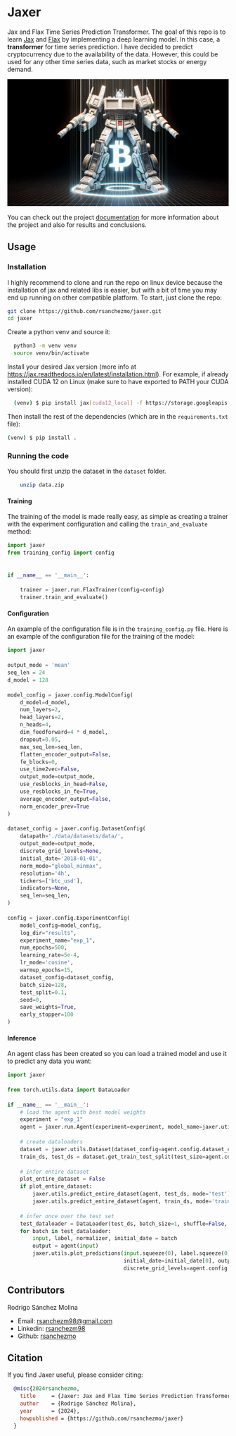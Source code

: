 # Jaxer

Jax and Flax Time Series Prediction Transformer. The goal of this repo is to learn [Jax](https://jax.readthedocs.io/en/latest/) and [Flax](https://flax.readthedocs.io/en/latest/) by implementing a deep learning model. In this case, a **transformer** for time series prediction. I have decided to predict cryptocurrency due to the availability of the data. However, this could be used for any other time series data, such as market stocks or energy demand.

![Jaxer Logo](./docs/images/btc_transformer.png)

You can check out the project [documentation](https://jaxer.readthedocs.io/) for more information about the project and also for results and conclusions.

## Usage

### Installation
I highly recommend to clone and run the repo on linux device because the installation of jax and related libs is easier,
but with a bit of time you may end up running on other compatible platform. To start, just clone the repo:
        
  ```bash
  git clone https://github.com/rsanchezmo/jaxer.git
  cd jaxer
  ```
Create a python venv and source it:
    
  ```bash
    python3 -m venv venv
    source venv/bin/activate
  ```

Install your desired Jax version (more info at https://jax.readthedocs.io/en/latest/installation.html).
For example, if already installed CUDA 12 on Linux (make sure to have exported to PATH your CUDA version):
    
  ```bash
    (venv) $ pip install jax[cuda12_local] -f https://storage.googleapis.com/jax-releases/jax_cuda_releases.html
  ```
Then install the rest of the dependencies (which are in the `requirements.txt` file):
```bash
(venv) $ pip install .
```

### Running the code
You should first unzip the dataset in the `dataset` folder.

```bash
    unzip data.zip
```

#### Training
The training of the model is made really easy, as simple as creating a trainer with the experiment configuration and calling the `train_and_evaluate` method:
    
```python
import jaxer
from training_config import config


if __name__ == '__main__':

    trainer = jaxer.run.FlaxTrainer(config=config)
    trainer.train_and_evaluate()
```

#### Configuration
An example of the configuration file is in the `training_config.py` file. Here is an example of the configuration file for the training of the model:
    
```python
import jaxer

output_mode = 'mean'
seq_len = 24
d_model = 128

model_config = jaxer.config.ModelConfig(
    d_model=d_model,
    num_layers=2,
    head_layers=2,
    n_heads=4,
    dim_feedforward=4 * d_model,
    dropout=0.05,
    max_seq_len=seq_len,
    flatten_encoder_output=False,
    fe_blocks=0,
    use_time2vec=False,
    output_mode=output_mode,
    use_resblocks_in_head=False,
    use_resblocks_in_fe=True,
    average_encoder_output=False,
    norm_encoder_prev=True
)

dataset_config = jaxer.config.DatasetConfig(
    datapath='./data/datasets/data/',
    output_mode=output_mode,
    discrete_grid_levels=None,
    initial_date='2018-01-01',
    norm_mode="global_minmax",
    resolution='4h',
    tickers=['btc_usd'],
    indicators=None,
    seq_len=seq_len,
)

config = jaxer.config.ExperimentConfig(
    model_config=model_config,
    log_dir="results",
    experiment_name="exp_1",
    num_epochs=500,
    learning_rate=5e-4,
    lr_mode='cosine',
    warmup_epochs=15,
    dataset_config=dataset_config,
    batch_size=128,
    test_split=0.1,
    seed=0,
    save_weights=True,
    early_stopper=100
)
```

#### Inference
An agent class has been created so you can load a trained model and use it to predict any data you want:
        
```python
import jaxer

from torch.utils.data import DataLoader

if __name__ == '__main__':
    # load the agent with best model weights
    experiment = "exp_1"
    agent = jaxer.run.Agent(experiment=experiment, model_name=jaxer.utils.get_best_model(experiment))

    # create dataloaders
    dataset = jaxer.utils.Dataset(dataset_config=agent.config.dataset_config)
    train_ds, test_ds = dataset.get_train_test_split(test_size=agent.config.test_split)

    # infer entire dataset
    plot_entire_dataset = False
    if plot_entire_dataset:
        jaxer.utils.predict_entire_dataset(agent, test_ds, mode='test')
        jaxer.utils.predict_entire_dataset(agent, train_ds, mode='train')

    # infer once over the test set
    test_dataloader = DataLoader(test_ds, batch_size=1, shuffle=False, collate_fn=jaxer.utils.jax_collate_fn)
    for batch in test_dataloader:
        input, label, normalizer, initial_date = batch
        output = agent(input)
        jaxer.utils.plot_predictions(input.squeeze(0), label.squeeze(0), output, normalizer=normalizer[0], name='train',
                                     initial_date=initial_date[0], output_mode=agent.config.model_config["output_mode"],
                                     discrete_grid_levels=agent.config.dataset_config.discrete_levels)
```

## Contributors

Rodrigo Sánchez Molina

- Email: rsanchezm98@gmail.com
- Linkedin: [rsanchezm98](https://www.linkedin.com/in/rsanchezm98/)
- Github: [rsanchezmo](https://github.com/rsanchezmo)

## Citation
If you find Jaxer useful, please consider citing:

```bibtex
  @misc{2024rsanchezmo,
    title     = {Jaxer: Jax and Flax Time Series Prediction Transformer},
    author    = {Rodrigo Sánchez Molina},
    year      = {2024},
    howpublished = {https://github.com/rsanchezmo/jaxer}
  }
```